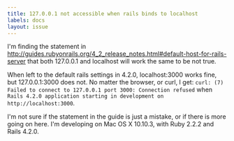 ```yaml
---
title: 127.0.0.1 not accessible when rails binds to localhost
labels: docs
layout: issue
---
```


I'm finding the statement in http://guides.rubyonrails.org/4_2_release_notes.html#default-host-for-rails-server that both 127.0.0.1 and localhost will work the same to be not true.

When left to the default rails settings in 4.2.0, localhost:3000 works fine, but 127.0.0.1:3000 does not. No matter the browser, or curl, I get: `curl: (7) Failed to connect to 127.0.0.1 port 3000: Connection refused` when `Rails 4.2.0 application starting in development on http://localhost:3000`.

I'm not sure if the statement in the guide is just a mistake, or if there is more going on here. I'm developing on Mac OS X 10.10.3, with Ruby 2.2.2 and Rails 4.2.0.

